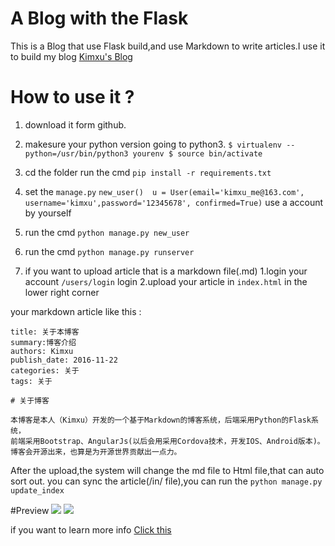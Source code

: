# A Blog with the Flask
This is a Blog that use Flask build,and use Markdown to write articles.I use it to build my blog [Kimxu's Blog](https://kimxu.herokuapp.com/)


# How to use it ?

1. download it form github.
2. makesure your python version going to python3.
`$ virtualenv --python=/usr/bin/python3 yourenv $ source bin/activate` 

3. cd the folder run the cmd `pip install -r requirements.txt`
4. set the `manage.py` `new_user()  u = User(email='kimxu_me@163.com', username='kimxu',password='12345678', confirmed=True)`
use a account by yourself
5. run the cmd `python manage.py new_user`
6. run the cmd `python manage.py runserver`
7. if you want to upload article that is a markdown file(.md) 
    1.login your account  `/users/login` login
    2.upload your article in `index.html` in the lower right corner

your markdown article like this :

```
title: 关于本博客
summary:博客介绍 
authors: Kimxu
publish_date: 2016-11-22
categories: 关于
tags: 关于

# 关于博客

本博客是本人（Kimxu）开发的一个基于Markdown的博客系统，后端采用Python的Flask系统，
前端采用Bootstrap、AngularJs(以后会用采用Cordova技术，开发IOS、Android版本)。
博客会开源出来，也算是为开源世界贡献出一点力。
```

After the upload,the system will change the md file to Html file,that can auto sort out.
you can sync the article(/in/ file),you can run the `python manage.py update_index`



#Preview
![](http://ww3.sinaimg.cn/large/006y8mN6gw1fa4pyughw4j31kw0zkn68.jpg)
![](http://ww4.sinaimg.cn/large/006y8mN6gw1fa4q02jle9j30qq0z8grr.jpg)




if you want to learn more info [Click this](https://kimxu.herokuapp.com/posts/the_blog_guide/)




